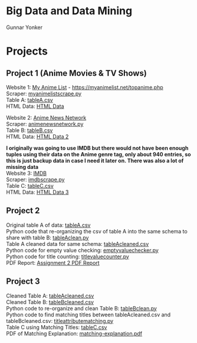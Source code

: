 # Big Data and Data Mining
Gunnar Yonker

# Projects
## Project 1 (Anime Movies & TV Shows)
Website 1: [My Anime List](https://myanimelist.net/topanime.php) - https://myanimelist.net/topanime.php  
Scraper: [myanimelistscrape.py](https://github.com/gunnaryonker/gunnaryonker.github.io/blob/main/Project%201/myanimelistscrape.py)  
Table A: [tableA.csv](https://github.com/gunnaryonker/gunnaryonker.github.io/blob/main/Project%201/tableA.csv)  
HTML Data: [HTML Data](https://github.com/gunnaryonker/gunnaryonker.github.io/blob/main/Project%201/html_content_tableA.txt)  

Website 2: [Anime News Network](https://www.animenewsnetwork.com/encyclopedia/ratings-anime.php?top50=popular&n=1000)  
Scraper: [animenewsnetwork.py](https://github.com/gunnaryonker/gunnaryonker.github.io/blob/main/Project%201/animenewsnetwork.py)  
Table B: [tableB.csv](https://github.com/gunnaryonker/gunnaryonker.github.io/blob/main/Project%201/tableB.csv)  
HTML Data: [HTML Data 2](https://github.com/gunnaryonker/gunnaryonker.github.io/blob/main/Project%201/html_content_tableB.txt)  

**I originally was going to use IMDB but there would not have been enough tuples using their data on the Anime genre tag, only about 940 entries, so this is just backup data in case I need it later on. There was also a lot of missing data**  
Website 3: [IMDB](https://www.imdb.com/)  
Scraper: [imdbscrape.py](https://github.com/gunnaryonker/gunnaryonker.github.io/blob/main/Project%201/imdbscrape.py)  
Table C: [tableC.csv](https://github.com/gunnaryonker/gunnaryonker.github.io/blob/main/Project%201/tableC.csv)   
HTML Data: [HTML Data 3](https://github.com/gunnaryonker/gunnaryonker.github.io/blob/main/Project%201/html_content_tableC.txt)  

## Project 2  
Original table A of data: [tableA.csv](https://github.com/gunnaryonker/gunnaryonker.github.io/blob/main/Project%201/Assignment%202/tableA.csv)  
Python code that re-organizing the csv of table A into the same schema to share with table B: [tableAclean.py](https://github.com/gunnaryonker/gunnaryonker.github.io/blob/main/Project%201/Assignment%202/tableAclean.py)  
Table A cleaned data for same schema: [tableAcleaned.csv](https://github.com/gunnaryonker/gunnaryonker.github.io/blob/main/Project%201/Assignment%202/tableAcleaned.csv)  
Python code for empty value checking: [emptyvaluechecker.py](https://github.com/gunnaryonker/gunnaryonker.github.io/blob/main/Project%201/Assignment%202/emptyvaluechecker.py)  
Python code for title counting: [titlevaluecounter.py](https://github.com/gunnaryonker/gunnaryonker.github.io/blob/main/Project%201/Assignment%202/titlevaluecounter.py)  
PDF Report: [Assignment 2 PDF Report](https://github.com/gunnaryonker/gunnaryonker.github.io/blob/main/Project%201/Assignment%202/Assignment%202%20Report.pdf) 

## Project 3  
Cleaned Table A: [tableAcleaned.csv](https://github.com/gunnaryonker/gunnaryonker.github.io/blob/main/Project%201/Assignment%202/tableAcleaned.csv)  
Cleaned Table B: [tableBcleaned.csv](https://github.com/gunnaryonker/gunnaryonker.github.io/blob/main/Project%201/Assignment%203/tableBcleaned.csv)  
Python code to re-organize and clean Table B: [tableBclean.py](https://github.com/gunnaryonker/gunnaryonker.github.io/blob/main/Project%201/Assignment%203/tableBclean.py)  
Python code to find matching titles between tableAcleaned.csv and tableBcleaned.csv: [titleattributematching.py](https://github.com/gunnaryonker/gunnaryonker.github.io/blob/main/Project%201/Assignment%203/titleattributematching.py)  
Table C using Matching Titles: [tableC.csv](https://github.com/gunnaryonker/gunnaryonker.github.io/blob/main/Project%201/Assignment%203/tableC.csv)  
PDF of Matching Explanation: [matching-explanation.pdf](https://github.com/gunnaryonker/gunnaryonker.github.io/blob/main/Project%201/Assignment%203/matching-explanation.pdf)  

